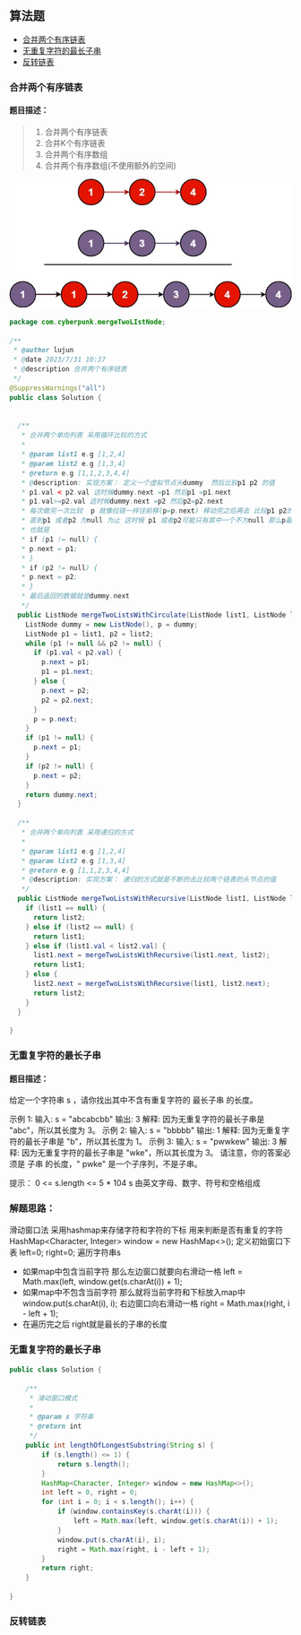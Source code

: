 ## 算法题

* [合并两个有序链表](#ListNodeMerge)
* [无重复字符的最长子串](#lengthOfLongestSubstring)
* [反转链表](#reverseLinkedList)

### <a id="ListNodeMerge">合并两个有序链表</a>

#### 题目描述：

> 1. 合并两个有序链表
> 2. 合并K个有序链表
> 3. 合并两个有序数组
> 4. 合并两个有序数组(不使用额外的空间)

![img.png](pictures/合并两个有序链表.png)

```java
package com.cyberpunk.mergeTwoLIstNode;

/**
 * @author lujun
 * @date 2023/7/31 10:37
 * @description 合并两个有序链表
 */
@SuppressWarnings("all")
public class Solution {


  /**
   * 合并两个单向列表 采用循环比较的方式
   *
   * @param list1 e.g [1,2,4]
   * @param list2 e.g [1,3,4]
   * @return e.g [1,1,2,3,4,4]
   * @description: 实现方案： 定义一个虚拟节点头dummy  然后比较p1 p2 的值
   * p1.val < p2.val 这时候dummy.next =p1 然后p1 =p1.next
   * p1.val>=p2.val 这时候dummy.next =p2 然后p2=p2.next
   * 每次做完一次比较  p 就像拉链一样往前移(p=p.next) 移动完之后再去 比较p1 p2的val 从中选取 最小的值 依次类推
   * 直到p1 或者p2 为null 为止 这时候 p1 或者p2可能只有其中一个不为null 那么p最后的next就指向那个不为null的节点
   * 也就是
   * if (p1 != null) {
   * p.next = p1;
   * }
   * if (p2 != null) {
   * p.next = p2;
   * }
   * 最后返回的数据就是dummy.next
   */
  public ListNode mergeTwoListsWithCirculate(ListNode list1, ListNode list2) {
    ListNode dummy = new ListNode(), p = dummy;
    ListNode p1 = list1, p2 = list2;
    while (p1 != null && p2 != null) {
      if (p1.val < p2.val) {
        p.next = p1;
        p1 = p1.next;
      } else {
        p.next = p2;
        p2 = p2.next;
      }
      p = p.next;
    }
    if (p1 != null) {
      p.next = p1;
    }
    if (p2 != null) {
      p.next = p2;
    }
    return dummy.next;
  }

  /**
   * 合并两个单向列表 采用递归的方式
   *
   * @param list1 e.g [1,2,4]
   * @param list2 e.g [1,3,4]
   * @return e.g [1,1,2,3,4,4]
   * @description: 实现方案： 递归的方式就是不断的去比较两个链表的头节点的值
   */
  public ListNode mergeTwoListsWithRecursive(ListNode list1, ListNode list2) {
    if (list1 == null) {
      return list2;
    } else if (list2 == null) {
      return list1;
    } else if (list1.val < list2.val) {
      list1.next = mergeTwoListsWithRecursive(list1.next, list2);
      return list1;
    } else {
      list2.next = mergeTwoListsWithRecursive(list1, list2.next);
      return list2;
    }
  }

}

```

### <a id="lengthOfLongestSubstring">无重复字符的最长子串</a>

#### 题目描述：

给定一个字符串 s ，请你找出其中不含有重复字符的 最长子串 的长度。

示例 1:
输入: s = "abcabcbb" 输出: 3 解释: 因为无重复字符的最长子串是 "abc"，所以其长度为 3。 示例 2:
输入: s = "bbbbb" 输出: 1 解释: 因为无重复字符的最长子串是 "b"，所以其长度为 1。 示例 3:
输入: s = "pwwkew" 输出: 3 解释: 因为无重复字符的最长子串是 "wke"，所以其长度为 3。 请注意，你的答案必须是 子串 的长度，"
pwke" 是一个子序列，不是子串。

提示：
0 <= s.length <= 5 * 104 s 由英文字母、数字、符号和空格组成

### 解题思路：

滑动窗口法 采用hashmap来存储字符和字符的下标 用来判断是否有重复的字符 HashMap<Character, Integer> window = new
HashMap<>();
定义初始窗口下表 left=0; right=0;
遍历字符串s

- 如果map中包含当前字符 那么左边窗口就要向右滑动一格 left = Math.max(left, window.get(s.charAt(i)) + 1);
- 如果map中不包含当前字符 那么就将当前字符和下标放入map中 window.put(s.charAt(i), i); 右边窗口向右滑动一格 right =
  Math.max(right, i - left + 1);
- 在遍历完之后 right就是最长的子串的长度

### 无重复字符的最长子串

```java
public class Solution {

    /**
     * 滑动窗口模式
     *
     * @param s 字符串
     * @return int
     */
    public int lengthOfLongestSubstring(String s) {
        if (s.length() <= 1) {
            return s.length();
        }
        HashMap<Character, Integer> window = new HashMap<>();
        int left = 0, right = 0;
        for (int i = 0; i < s.length(); i++) {
            if (window.containsKey(s.charAt(i))) {
                left = Math.max(left, window.get(s.charAt(i)) + 1);
            }
            window.put(s.charAt(i), i);
            right = Math.max(right, i - left + 1);
        }
        return right;
    }

}

```

### <a id="reverseLinkedList">反转链表</a>

